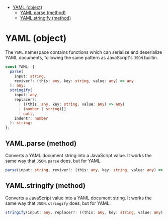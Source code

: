 - [YAML (object)](#yaml-object)
  - [YAML.parse (method)](#yamlparse-method)
  - [YAML.stringify (method)](#yamlstringify-method)

# YAML (object)

The `YAML` namespace contains functions which can serialize and deserialize
YAML documents, following the same pattern as JavaScript's `JSON` builtin.

```ts
const YAML: {
  parse(
    input: string,
    reviver?: (this: any, key: string, value: any) => any
  ): any;
  stringify(
    input: any,
    replacer?:
      | ((this: any, key: string, value: any) => any)
      | (number | string)[]
      | null,
    indent?: number
  ): string;
};
```

## YAML.parse (method)

Converts a YAML document string into a JavaScript value. It works the same
way that `JSON.parse` does, but for YAML.

```ts
parse(input: string, reviver?: (this: any, key: string, value: any) => any): any;
```

## YAML.stringify (method)

Converts a JavaScript value into a YAML document string. It works the same
way that `JSON.stringify` does, but for YAML.

```ts
stringify(input: any, replacer?: ((this: any, key: string, value: any) => any) | (number | string)[] | null, indent?: number): string;
```
